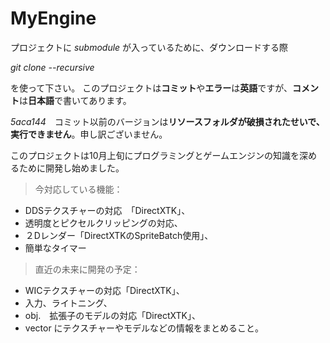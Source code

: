 # MyEngine
プロジェクトに *submodule* が入っているために、ダウンロードする際

*git clone --recursive*

を使って下さい。
このプロジェクトは**コミット**や**エラー**は**英語**ですが、**コメント**は**日本語**で書いてあります。

*5aca144*　コミット以前のバージョンは**リソースフォルダが破損されたせいで、実行できません**。申し訳ございません。

このプロジェクトは10月上旬にプログラミングとゲームエンジンの知識を深めるために開発し始めました。

> 今対応している機能：
- DDSテクスチャーの対応　「DirectXTK」、
- 透明度とピクセルクリッピングの対応、
- ２Dレンダー「DirectXTKのSpriteBatch使用」、
- 簡単なタイマー
  
  
> 直近の未来に開発の予定：
- WICテクスチャーの対応「DirectXTK」、
- 入力、ライトニング、
- obj.　拡張子のモデルの対応「DirectXTK」、
- vector にテクスチャーやモデルなどの情報をまとめること。
